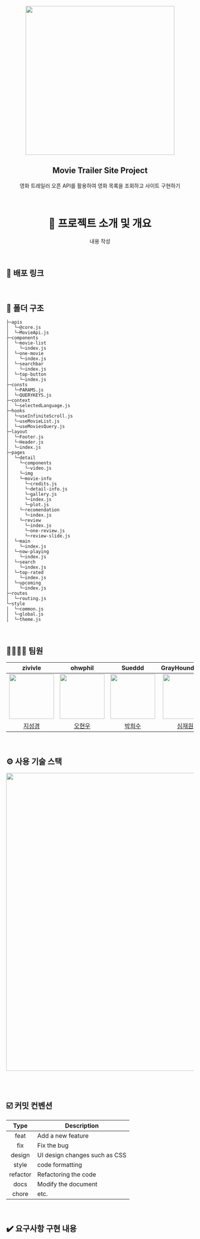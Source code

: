 <p align="middle" >
  <img src="https://i.pinimg.com/564x/75/3a/e5/753ae5360acd3dd34f34ce3095168c00.jpg" width="400">
</p>
<h2 align="middle">Movie Trailer Site Project</h2>
<p align="middle">영화 트레일러 오픈 API를 활용하여 영화 목록을 조회하고 사이트 구현하기 </p>
</p><br>

<div align="center">
  
  <h1>📑 프로젝트 소개 및 개요</h1> 

  <p>내용 작성</p>

</div><br>


<h2>🔗 배포 링크</h2><br>


<h2>📂 폴더 구조</h2>

```
├─apis
│  └─@core.js
│  └─MovieApi.js
├─components
│  └─movie-list
│    └─index.js
│  └─one-movie
│    └─index.js
│  └─searchbar
│    └─index.js
│  └─top-button
│    └─index.js
├─consts
│  └─PARAMS.js
│  └─QUERYKEYS.js
├─context
│  └─selectedLanguage.js
├─hooks
│  └─useInfiniteScroll.js
│  └─useMovieList.js
│  └─useMoviesQuery.js
├─layout
│  └─Footer.js
│  └─Header.js
│  └─index.js
├─pages
│  └─detail
│    └─components
│      └─video.js
│    └─img
│    └─movie-info
│      └─credits.js
│      └─detail-info.js
│      └─gallery.js
│      └─index.js
│      └─plot.js
│    └─recomendation
│      └─index.js
│    └─review
│      └─index.js
│      └─one-review.js
│      └─review-slide.js
│  └─main
│    └─index.js
│  └─now-playing
│    └─index.js
│  └─search
│    └─index.js
│  └─top-rated
│    └─index.js
│  └─upcoming
│    └─index.js
├─routes
│  └─routing.js
└─style
│  └─common.js
│  └─global.js
│  └─theme.js
```

<br>
<h2>👨‍👩‍👦‍👦 팀원</h2> 

|zivivle|ohwphil|Sueddd|GrayHound0801|JeongwooHam|yesoryeseul|seungyonggo|
| :-: | :-: | :-: | :-: | :-: | :-: | :-: |
| <img src="https://github.com/FrontEnd-Team3/movie-trailer-project/assets/123865139/663c4b42-dc55-4e95-8f02-c0424c1f92ec" width="120"> | <img src="https://github.com/FrontEnd-Team3/movie-trailer-project/assets/123865139/b537f778-e73e-4464-81be-eaf09f05ad7f" width="120"> | <img src="https://github.com/FrontEnd-Team3/movie-trailer-project/assets/123865139/a6e966c2-bf34-4ece-91c6-6efeb5ac681b" width="120"> | <img src="https://github.com/FrontEnd-Team3/movie-trailer-project/assets/123865139/9964f6f1-b6b0-4d20-af3a-13c7c76f5816" width="120"> | <img src="https://github.com/FrontEnd-Team3/movie-trailer-project/assets/123865139/fd4e0419-20fd-4531-b7ff-6248b14a9261" width="120"> | <img src="https://github.com/KIT-Frontend-Team1/pair1-Git-Issue-Project/assets/123865139/f7bb64fc-2d77-4bd0-9825-5823f73d5977" width="120"> | <img src="https://github.com/FrontEnd-Team3/movie-trailer-project/assets/123865139/4b3bc122-1b2d-48ef-be6a-af3b8042ce4f" width="120"> |
|[지성경](https://github.com/zivivle)|[오현우](https://github.com/ohwphil)|[박희수](https://github.com/Sueddd)|[심재원](https://github.com/GrayHound0801)|[함정우](https://github.com/JeongwooHam)|[김예슬](https://github.com/yesoryeseul)|[고승용](https://github.com/seungyonggo)|

<br>
<h2>⚙️ 사용 기술 스택</h2>

<img src="https://github.com/FrontEnd-Team3/movie-trailer-project/assets/123865139/047754be-f577-4e61-b63b-2968a03b095e" width="800">

<br><br>
<h2>☑️ 커밋 컨벤션</h2>

|   Type   | Description                   |
| :------: | ----------------------------- |
|   feat   | Add a new feature             |
|   fix    | Fix the bug                   |
|  design  | UI design changes such as CSS |
|  style   | code formatting               |
| refactor | Refactoring the code          |
|   docs   | Modify the document           |
|  chore   | etc.                          |


<br>
<h2>✔️ 요구사항 구현 내용</h2>
